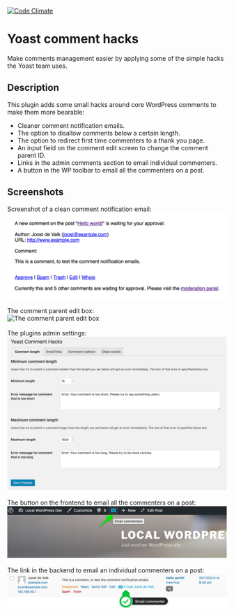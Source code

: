 [![Code Climate](https://codeclimate.com/repos/58ad835fff41cf0d3c004232/badges/0dfcb83f5d8df8d77b1f/gpa.svg)](https://codeclimate.com/repos/58ad835fff41cf0d3c004232/feed)

# Yoast comment hacks

Make comments management easier by applying some of the simple hacks the Yoast team uses.

## Description

This plugin adds some small hacks around core WordPress comments to make them more bearable:

* Cleaner comment notification emails.
* The option to disallow comments below a certain length.
* The option to redirect first time commenters to a thank you page.
* An input field on the comment edit screen to change the comment parent ID.
* Links in the admin comments section to email individual commenters.
* A button in the WP toolbar to email all the commenters on a post.

## Screenshots

Screenshot of a clean comment notification email:<br>
![Screenshot of a clean comment notification email](svn-assets/screenshot-1.png)<br>
<br>
The comment parent edit box:<br>
![The comment parent edit box](svn-assets/screenshot-2.png)<br>
<br>
The plugins admin settings:<br>
![The plugins admin settings](svn-assets/screenshot-3.png)<br>
<br>
The button on the frontend to email all the commenters on a post:<br>
![The button to email all commenters](svn-assets/screenshot-4.png)<br>
<br>
The link in the backend to email an individual commenters on a post:<br>
![The button to email all commenters](svn-assets/screenshot-5.png)<br><br>